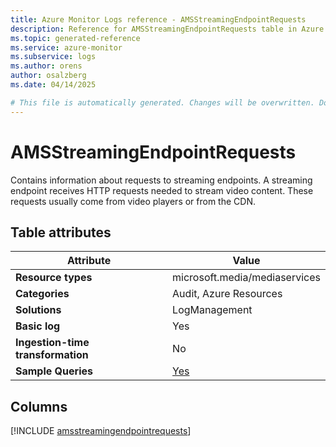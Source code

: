 ```yaml
---
title: Azure Monitor Logs reference - AMSStreamingEndpointRequests
description: Reference for AMSStreamingEndpointRequests table in Azure Monitor Logs.
ms.topic: generated-reference
ms.service: azure-monitor
ms.subservice: logs
ms.author: orens
author: osalzberg
ms.date: 04/14/2025

# This file is automatically generated. Changes will be overwritten. Do not change this file directly.
---
```


# AMSStreamingEndpointRequests

Contains information about requests to streaming endpoints. A streaming endpoint receives HTTP requests needed to stream video content. These requests usually come from video players or from the CDN.


## Table attributes

|Attribute|Value|
|---|---|
|**Resource types**|microsoft.media/mediaservices|
|**Categories**|Audit, Azure Resources|
|**Solutions**| LogManagement|
|**Basic log**|Yes|
|**Ingestion-time transformation**|No|
|**Sample Queries**|[Yes](/azure/azure-monitor/reference/queries/amsstreamingendpointrequests)|



## Columns
  
[!INCLUDE [amsstreamingendpointrequests](~/reusable-content/ce-skilling/azure/includes/azure-monitor/reference/tables/amsstreamingendpointrequests-include.md)]
